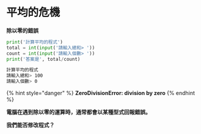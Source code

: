 # 平均的危機

**除以零的錯誤**

```python
print('計算平均的程式')
total = int(input('請輸入總和> '))
count = int(input('請輸入個數> '))
print('答案是', total/count)
```

```bash
計算平均的程式
請輸入總和> 100
請輸入個數> 0
```

{% hint style="danger" %}
**ZeroDivisionError: division by zero**
{% endhint %}

**電腦在遇到除以零的運算時，通常都會以某種型式回報錯誤。**

**我們能否修改程式？**

